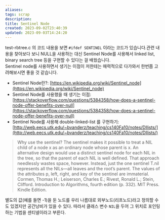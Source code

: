 ```yaml
---
aliases: 
tags: scrap 
description:
title: Sentinel Node
created: 2023-09-02T23:40:39
updated: 2023-09-03T14:24:20
---
```

test-rbtree.c 의 코드 내용을 보면 `#ifdef SENTINEL` 이라는 코드가 있습니다.관련 내용을 찾아보다 보니 NULL을 사용하는 대신 Sentinel Node를 사용해서 linked list, binary search tree 등을 구현할 수 있다는 걸 배웠습니다.  
Sentinel node를 사용하면서 생기는 이점이 저한테는 매력적으로 다가와서 한번쯤 고려해보시면 좋을 것 같습니다.

- Sentinel Node란?: [https://en.wikipedia.org/wiki/Sentinel_node](https://en.wikipedia.org/wiki/Sentinel_node)
- Sentinel Node를 사용했을 때 생기는 이점: [https://stackoverflow.com/questions/5384358/how-does-a-sentinel-node-offer-benefits-over-null](https://stackoverflow.com/questions/5384358/how-does-a-sentinel-node-offer-benefits-over-null)
- Sentinel Node를 사용해 double-linked-list 를 구현하기: [http://web.eecs.utk.edu/~bvanderz/teaching/cs140Fa10/notes/Dllists/](http://web.eecs.utk.edu/~bvanderz/teaching/cs140Fa10/notes/Dllists/)

> Why use the sentinel? The sentinel makes it possible to treat a NIL child of a node x as an ordinary node whose parent is x. An alternative design would use a distinct sentinel node for each NIL in the tree, so that the parent of each NIL is well defined. That approach needlessly wastes space, however. Instead, just the one sentinel T.nil represents all the NILs—all leaves and the root’s parent. The values of the attributes p, left, right, and key of the sentinel are immaterial.  
> Cormen, Thomas H.; Leiserson, Charles E.; Rivest, Ronald L.; Stein, Clifford. Introduction to Algorithms, fourth edition (p. 332). MIT Press. Kindle Edition. 

별도의 값(예를 들면 -1)을 둔 노드를 우리 나름대로 외부노드(리프노드)라고 정의할 수도 있겠지만 공간낭비가 있을 수 있다. 따라서 클래스 변수 `NIL`을 두어 그 위치로 포인팅 하는 기법을 센티넬이라고 부른다.
